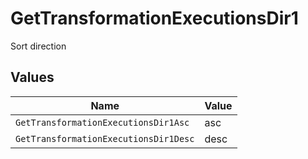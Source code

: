 # GetTransformationExecutionsDir1

Sort direction


## Values

| Name                                  | Value                                 |
| ------------------------------------- | ------------------------------------- |
| `GetTransformationExecutionsDir1Asc`  | asc                                   |
| `GetTransformationExecutionsDir1Desc` | desc                                  |
